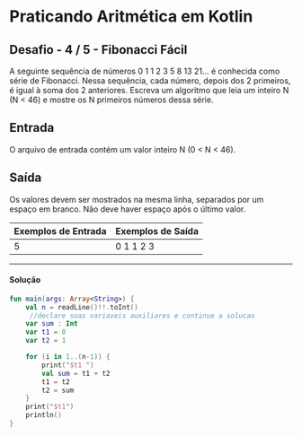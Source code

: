 # **Praticando Aritmética em Kotlin**

## Desafio - **4** **/** 5 **-** **Fibonacci Fácil**

A seguinte sequência de números 0 1 1 2 3 5 8 13 21... é conhecida como série de Fibonacci. Nessa sequência, cada número, depois dos 2 primeiros, é igual à soma dos 2 anteriores. Escreva um algoritmo que leia um inteiro N (N < 46) e mostre os N primeiros números dessa série.

## Entrada

O arquivo de entrada contém um valor inteiro N (0 < N < 46).

## Saída

Os valores devem ser mostrados na mesma linha, separados por um espaço em branco. Não deve haver espaço após o último valor.

 

| Exemplos de Entrada | Exemplos de Saída |
| ------------------- | ----------------- |
| 5                   | 0 1 1 2 3         |



<hr />

<h4 align="left">Solução</h4>

```kotlin
fun main(args: Array<String>) {    
    val n = readLine()!!.toInt()
     //declare suas variaveis auxiliares e continue a solucao
    var sum : Int    
    var t1 = 0
    var t2 = 1

    for (i in 1..(n-1)) {
        print("$t1 ")        
        val sum = t1 + t2
        t1 = t2
        t2 = sum
    }    
  	print("$t1")
    println()    
}
```

